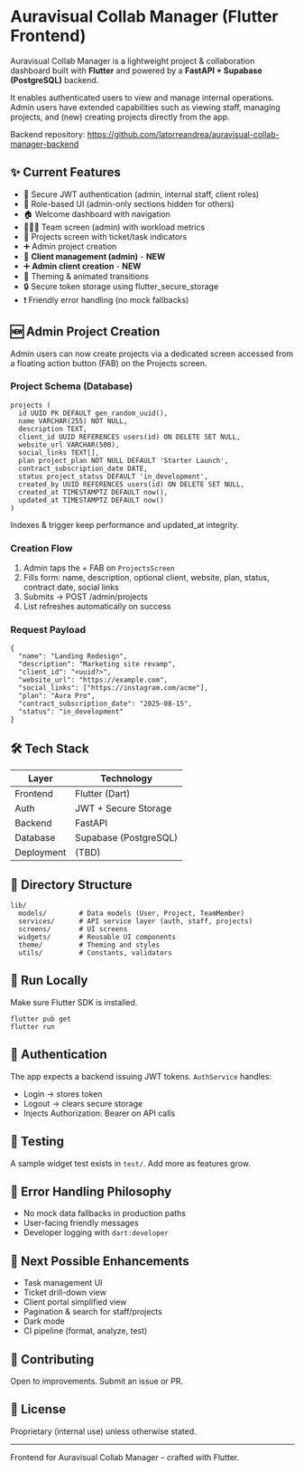 # Auravisual Collab Manager (Flutter Frontend)

Auravisual Collab Manager is a lightweight project & collaboration dashboard built with **Flutter** and powered by a **FastAPI + Supabase (PostgreSQL)** backend.

It enables authenticated users to view and manage internal operations. Admin users have extended capabilities such as viewing staff, managing projects, and (new) creating projects directly from the app.

Backend repository: https://github.com/latorreandrea/auravisual-collab-manager-backend

## ✨ Current Features
- 🔐 Secure JWT authentication (admin, internal staff, client roles)
- 👤 Role-based UI (admin-only sections hidden for others)
- 🏠 Welcome dashboard with navigation
- 🧑‍🤝‍🧑 Team screen (admin) with workload metrics
- 📁 Projects screen with ticket/task indicators
- ➕ Admin project creation
- 👥 **Client management (admin)** - **NEW**
- ➕ **Admin client creation** - **NEW**
- 🎨 Theming & animated transitions
- 🔒 Secure token storage using flutter_secure_storage
- ❗ Friendly error handling (no mock fallbacks)

## 🆕 Admin Project Creation
Admin users can now create projects via a dedicated screen accessed from a floating action button (FAB) on the Projects screen.

### Project Schema (Database)
```
projects (
  id UUID PK DEFAULT gen_random_uuid(),
  name VARCHAR(255) NOT NULL,
  description TEXT,
  client_id UUID REFERENCES users(id) ON DELETE SET NULL,
  website_url VARCHAR(500),
  social_links TEXT[],
  plan project_plan NOT NULL DEFAULT 'Starter Launch',
  contract_subscription_date DATE,
  status project_status DEFAULT 'in_development',
  created_by UUID REFERENCES users(id) ON DELETE SET NULL,
  created_at TIMESTAMPTZ DEFAULT now(),
  updated_at TIMESTAMPTZ DEFAULT now()
)
```
Indexes & trigger keep performance and updated_at integrity.

### Creation Flow
1. Admin taps the + FAB on `ProjectsScreen`
2. Fills form: name, description, optional client, website, plan, status, contract date, social links
3. Submits -> POST /admin/projects
4. List refreshes automatically on success

### Request Payload
```
{
  "name": "Landing Redesign",
  "description": "Marketing site revamp",
  "client_id": "<uuid?>",
  "website_url": "https://example.com",
  "social_links": ["https://instagram.com/acme"],
  "plan": "Aura Pro",
  "contract_subscription_date": "2025-08-15",
  "status": "in_development"
}
```

## 🛠 Tech Stack
| Layer | Technology |
|-------|------------|
| Frontend | Flutter (Dart) |
| Auth | JWT + Secure Storage |
| Backend | FastAPI |
| Database | Supabase (PostgreSQL) |
| Deployment | (TBD) |

## 📂 Directory Structure
```
lib/
  models/        # Data models (User, Project, TeamMember)
  services/      # API service layer (auth, staff, projects)
  screens/       # UI screens
  widgets/       # Reusable UI components
  theme/         # Theming and styles
  utils/         # Constants, validators
```

## 🚀 Run Locally
Make sure Flutter SDK is installed.

```
flutter pub get
flutter run
```

## 🔐 Authentication
The app expects a backend issuing JWT tokens. `AuthService` handles:
- Login -> stores token
- Logout -> clears secure storage
- Injects Authorization: Bearer <token> on API calls

## 🧪 Testing
A sample widget test exists in `test/`. Add more as features grow.

## 🧱 Error Handling Philosophy
- No mock data fallbacks in production paths
- User-facing friendly messages
- Developer logging with `dart:developer`

## 📌 Next Possible Enhancements
- Task management UI
- Ticket drill-down view
- Client portal simplified view
- Pagination & search for staff/projects
- Dark mode
- CI pipeline (format, analyze, test)

## 🤝 Contributing
Open to improvements. Submit an issue or PR.

## 📄 License
Proprietary (internal use) unless otherwise stated.

---
Frontend for Auravisual Collab Manager – crafted with Flutter.
